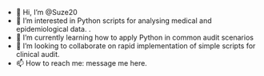 - 👋 Hi, I’m @Suze20
- 👀 I’m interested in Python scripts for analysing medical and epidemiological data. . 
- 🌱 I’m currently learning how to apply Python in common audit scenarios
- 💞️ I’m looking to collaborate on rapid implementation of simple scripts for clinical audit. 
- 📫 How to reach me: message me here. 
<!---
Suze20/Suze20 is a ✨ special ✨ repository because its `README.md` (this file) appears on your GitHub profile.
You can click the Preview link to take a look at your changes.
--->
